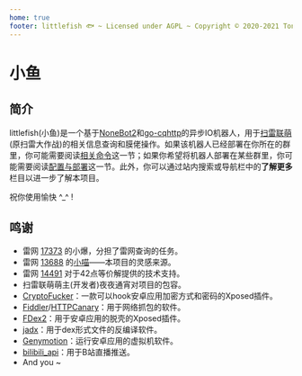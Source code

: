 ```yaml
---
home: true
footer: littlefish 🐟 ~ Licensed under AGPL ~ Copyright © 2020-2021 Tony Xiang
---
```


# 小鱼

## 简介
littlefish(小鱼)是一个基于[NoneBot2](https://v2.nonebot.dev/)和[go-cqhttp](http://docs.go-cqhttp.org/)的异步IO机器人，用于[扫雷联萌](http://tapsss.com)(原扫雷大作战)的相关信息查询和膜佬操作。如果该机器人已经部署在你所在的群里，你可能需要阅读[相关命令](./guide/normal.md)这一节；如果你希望将机器人部署在某些群里，你可能需要阅读[配置与部署](./guide/advanced.md)这一节。此外，你可以通过站内搜索或导航栏中的**了解更多**栏目以进一步了解本项目。

祝你使用愉快 ^\_^ ! 

## 鸣谢
+   雷网 [17373](https://github.com/hxtscjk17373) 的小爆，分担了雷网查询的任务。
+   雷网 [13688](https://github.com/darknessgod) 的[小喵](https://github.com/darknessgod/littlemeow/wiki/%E5%B0%8F%E5%96%B5%E4%BD%BF%E7%94%A8%E5%B8%AE%E5%8A%A9%EF%BC%88%E6%9C%80%E5%90%8E%E6%9B%B4%E6%96%B0%E4%BA%8E2020%E5%B9%B44%E6%9C%886%E6%97%A5%EF%BC%89)——本项目的灵感来源。
+   雷网 [14491](https://github.com/teleportor) 对于42点等价解提供的技术支持。
+   扫雷联萌萌主(开发者)夜夜通宵对项目的包容。
+   [CryptoFucker](https://github.com/P4nda0s/CryptoFucker)：一款可以hook安卓应用加密方式和密码的Xposed插件。
+   [Fiddler](https://www.telerik.com/fiddler)/[HTTPCanary](https://github.com/MegatronKing/HttpCanary)：用于网络抓包的软件。
+   [FDex2](https://bbs.pediy.com/thread-224105.htm)：用于安卓应用的脱壳的Xposed插件。
+   [jadx](https://github.com/skylot/jadx)：用于dex形式文件的反编译软件。
+   [Genymotion](https://www.genymotion.com/)：运行安卓应用的虚拟机软件。
+   [bilibili_api](https://github.com/Passkou/bilibili_api)：用于B站直播推送。
+   And you ~
